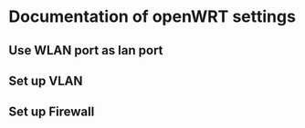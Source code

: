 # Documentation of openWRT settings

## Use WLAN port as lan port

## Set up VLAN

## Set up Firewall


